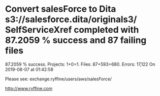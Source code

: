 # Convert salesForce to Dita s3://salesforce.dita/originals3/ SelfServiceXref completed with 87.2059 % success and 87 failing files

87.2059 % success. Projects: 1+0=1.  Files: 87+593=680. Errors: 17,122  On 2019-08-07 at 01:42:58



Please see: exchange.ryffine/users/aws/salesForce/

http://www.ryffine.com
